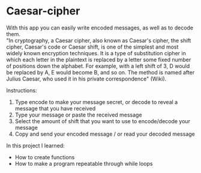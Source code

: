 # Caesar-cipher
With this app you can easily write encoded messages, as well as to decode them.  
"In cryptography, a Caesar cipher, also known as Caesar's cipher, the shift cipher, Caesar's code or Caesar shift, is one of the simplest and most widely known encryption techniques. 
It is a type of substitution cipher in which each letter in the plaintext is replaced by a letter some fixed number of positions down the alphabet. 
For example, with a left shift of 3, D would be replaced by A, E would become B, and so on. The method is named after Julius Caesar, who used it in his private correspondence" (Wiki).

Instructions:
1. Type encode to make your message secret, or decode to reveal a message that you have received
2. Type your message or paste the received message
3. Select the amount of shift that you want to use to encode/decode your message
4. Copy and send your encoded message / or read your decoded message

In this project I learned:
- How to create functions
- How to make a program repeatable through while loops




